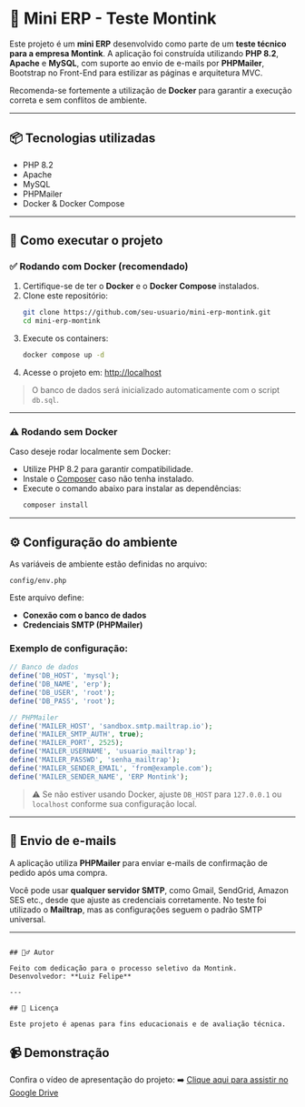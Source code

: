 # 🧾 Mini ERP - Teste Montink

Este projeto é um **mini ERP** desenvolvido como parte de um **teste técnico para a empresa Montink**.
A aplicação foi construída utilizando **PHP 8.2**, **Apache** e **MySQL**, com suporte ao envio de e-mails por **PHPMailer**, Bootstrap no Front-End para estilizar as páginas e arquitetura MVC.

Recomenda-se fortemente a utilização de **Docker** para garantir a execução correta e sem conflitos de ambiente.

---

## 📦 Tecnologias utilizadas

- PHP 8.2
- Apache
- MySQL
- PHPMailer
- Docker & Docker Compose

---

## 🚀 Como executar o projeto

### ✅ Rodando com Docker (recomendado)

1. Certifique-se de ter o **Docker** e o **Docker Compose** instalados.
2. Clone este repositório:
   ```bash
   git clone https://github.com/seu-usuario/mini-erp-montink.git
   cd mini-erp-montink
   ```
3. Execute os containers:
   ```bash
   docker compose up -d
   ```
4. Acesse o projeto em:
   [http://localhost](http://localhost)

> O banco de dados será inicializado automaticamente com o script `db.sql`.

---

### ⚠️ Rodando sem Docker

Caso deseje rodar localmente sem Docker:

- Utilize PHP 8.2 para garantir compatibilidade.
- Instale o [Composer](https://getcomposer.org) caso não tenha instalado.
- Execute o comando abaixo para instalar as dependências:
  ```bash
  composer install
  ```

---

## ⚙️ Configuração do ambiente

As variáveis de ambiente estão definidas no arquivo:

```
config/env.php
```

Este arquivo define:

- **Conexão com o banco de dados**
- **Credenciais SMTP (PHPMailer)**

### Exemplo de configuração:

```php
// Banco de dados
define('DB_HOST', 'mysql');
define('DB_NAME', 'erp');
define('DB_USER', 'root');
define('DB_PASS', 'root');

// PHPMailer
define('MAILER_HOST', 'sandbox.smtp.mailtrap.io');
define('MAILER_SMTP_AUTH', true);
define('MAILER_PORT', 2525);
define('MAILER_USERNAME', 'usuario_mailtrap');
define('MAILER_PASSWD', 'senha_mailtrap');
define('MAILER_SENDER_EMAIL', 'from@example.com');
define('MAILER_SENDER_NAME', 'ERP Montink');
```

> ⚠️ Se não estiver usando Docker, ajuste `DB_HOST` para `127.0.0.1` ou `localhost` conforme sua configuração local.

---

## 📧 Envio de e-mails

A aplicação utiliza **PHPMailer** para enviar e-mails de confirmação de pedido após uma compra.

Você pode usar **qualquer servidor SMTP**, como Gmail, SendGrid, Amazon SES etc., desde que ajuste as credenciais corretamente.
No teste foi utilizado o **Mailtrap**, mas as configurações seguem o padrão SMTP universal.

---

```

## 🙋‍♂️ Autor

Feito com dedicação para o processo seletivo da Montink.
Desenvolvedor: **Luiz Felipe**

---

## 📃 Licença

Este projeto é apenas para fins educacionais e de avaliação técnica.

```

## 📹 Demonstração

Confira o vídeo de apresentação do projeto:
➡️ [Clique aqui para assistir no Google Drive](https://drive.google.com/file/d/1wCZQtQtAhtn4JtVaL_TTlQbtLzMlXqaw/view?usp=sharing)